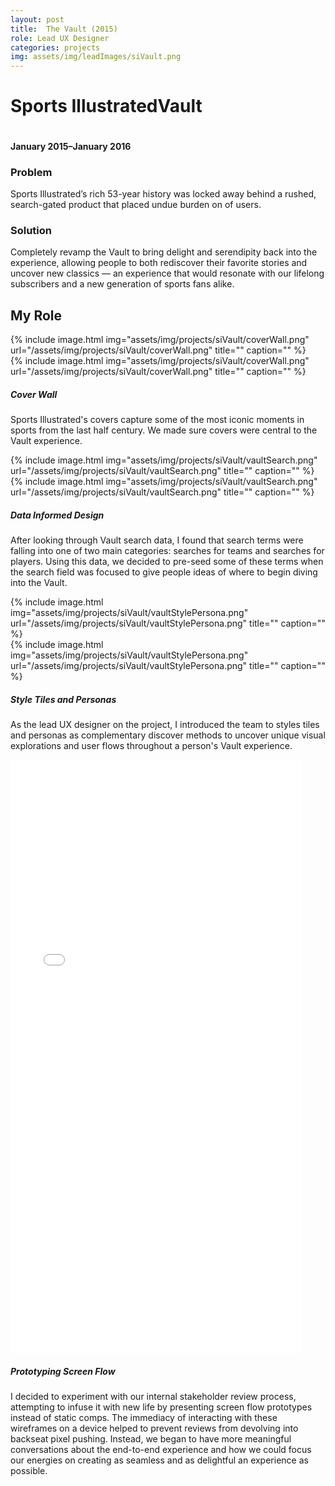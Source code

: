 ```yaml
---
layout: post
title:  The Vault (2015)
role: Lead UX Designer
categories: projects
img: assets/img/leadImages/siVault.png
---
```


<div class="title--vault">
  <h1 class="headline">Sports Illustrated<span class="impact--vault">Vault</span></h1>
  <img src="../assets/img/projects/siVault/hero.png" alt="" class="hero-img">
  <h4 class="date">January 2015–January 2016</h4>
  <div class="intro">
    <h3>Problem</h3>
    <p>Sports Illustrated’s rich 53-year history was locked away behind a rushed, search-gated product that placed undue burden on of users.</p>
    <h3>Solution</h3>
    <p>Completely revamp the Vault to bring delight and serendipity back into the experience, allowing people to both rediscover their favorite stories and uncover new classics — an experience that would resonate with our lifelong subscribers and a new generation of sports fans alike.</p>
  </div>
</div>
<section>
  <h2 class="bullet">My Role</h2>
  <div class="highlight-odd">
    <div class="screenshot-sm">{% include image.html img="assets/img/projects/siVault/coverWall.png" url="/assets/img/projects/siVault/coverWall.png" title="" caption="" %}</div>
    <div class="screenshot-lg">{% include image.html img="assets/img/projects/siVault/coverWall.png" url="/assets/img/projects/siVault/coverWall.png" title="" caption="" %}</div>
    <div class="takeaway">
      <h5 class="example">Cover Wall</h5>
      <p class="description">Sports Illustrated's covers capture some of the most iconic moments in sports from the last half century. We made sure covers were central to the Vault experience.</p>
    </div>
  </div>
  <div class="highlight-even">
    <div class="screenshot-sm">{% include image.html img="assets/img/projects/siVault/vaultSearch.png" url="/assets/img/projects/siVault/vaultSearch.png" title="" caption="" %}</div>
    <div class="screenshot-lg">{% include image.html img="assets/img/projects/siVault/vaultSearch.png" url="/assets/img/projects/siVault/vaultSearch.png" title="" caption="" %}</div>
    <div class="takeaway">
      <h5 class="example">Data Informed Design</h5>
      <p class="description">After looking through Vault search data, I found that search terms were falling into one of two main categories: searches for teams and searches for players. Using this data, we decided to  pre-seed some of these terms when the search field was focused to give people ideas of where to begin diving into the Vault.</p>
    </div>
  </div>
  <div class="highlight-odd">
    <div class="screenshot-sm">{% include image.html img="assets/img/projects/siVault/vaultStylePersona.png" url="/assets/img/projects/siVault/vaultStylePersona.png" title="" caption="" %}</div>
    <div class="screenshot-lg">{% include image.html img="assets/img/projects/siVault/vaultStylePersona.png" url="/assets/img/projects/siVault/vaultStylePersona.png" title="" caption="" %}</div>
    <div class="takeaway">
      <h5 class="example">Style Tiles and Personas</h5>
      <p class="description">As the lead UX designer on the project, I introduced the team to styles tiles and personas as complementary discover methods to uncover unique visual explorations and user flows throughout a person's Vault experience.</p>
    </div>
  </div>
  <div class="highlight-even">
    <div class="invisionWrapper">
      <!-- insert video for mobile view -->
      <iframe class="invision" width="465" height="950" src="//invis.io/5V7LMDIWP" frameborder="0" allowfullscreen></iframe>
    </div>
    <div class="takeaway">
      <h5 class="example">Prototyping Screen Flow</h5>
      <p class="description">I decided to experiment with our internal stakeholder review process, attempting to infuse it with new life by presenting screen flow prototypes instead of static comps. The immediacy of interacting with these wireframes on a device helped to prevent reviews from devolving into backseat pixel pushing. Instead, we began to have more meaningful conversations about the end-to-end experience and how we could focus our energies on creating as seamless and as delightful an experience as possible.</p>
    </div>
  </div>
</section>